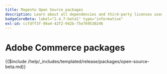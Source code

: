 ```yaml
---
title: Magento Open Source packages
description: Learn about all dependencies and third-party licenses used in Magento Open Source.
badgeCoreBeta: label="2.4.7-beta1" type="informative"
exl-id: ccfdff3f-99a4-42f2-942b-75e769530246
---
```

# Adobe Commerce packages

{{$include /help/_includes/templated/release/packages/open-source-beta.md}}
